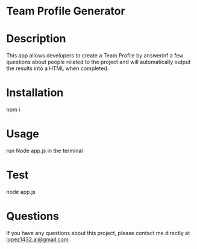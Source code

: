 # Team Profile Generator

# Description 
This app allows developers to create a Team Profile by answerinf a few questions about people related to the project and will automatically output the results into a HTML when completed.

# Installation 
npm i 

# Usage
run Node app.js in the terminal 

# Test 
node app.js

# Questions 
If you have any questions about this project, please contact me directly at lopez1432.al@gmail.com. 
